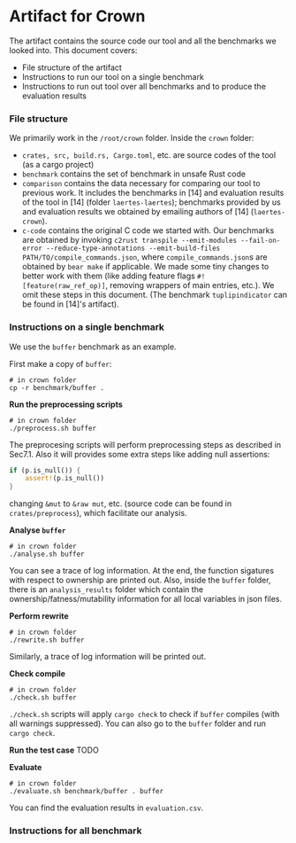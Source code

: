 # Artifact for Crown
The artifact contains the source code our tool and all the benchmarks we looked into.
This document covers:
- File structure of the artifact
- Instructions to run our tool on a single benchmark
- Instructions to run out tool over all benchmarks and to produce the evaluation results

### File structure
We primarily work in the `/root/crown` folder. Inside the `crown` folder:
- `crates, src, build.rs, Cargo.toml`, etc. are source codes of the tool (as a cargo project)
- `benchmark` contains the set of benchmark in unsafe Rust code
- `comparison` contains the data necessary for comparing our tool to previous work. It includes the benchmarks in [14] and evaluation results of the tool in [14] (folder `laertes-laertes`); benchmarks provided by us and evaluation results we obtained by emailing authors of [14] (`laertes-crown`).
- `c-code` contains the original C code we started with. Our benchmarks are obtained by invoking `c2rust transpile --emit-modules --fail-on-error --reduce-type-annotations --emit-build-files PATH/TO/compile_commands.json`, where `compile_commands.json`s are obtained by `bear make` if applicable. We made some tiny changes to better work with them (like adding feature flags `#![feature(raw_ref_op)]`, removing wrappers of main entries, etc.). We omit these steps in this document. (The benchmark `tuplipindicator` can be found in [14]'s artifact).

### Instructions on a single benchmark
We use the `buffer` benchmark as an example.

First make a copy of `buffer`:
```shell
# in crown folder
cp -r benchmark/buffer .
```

__Run the preprocessing scripts__
```shell
# in crown folder
./preprocess.sh buffer
```
The preprocesing scripts will perform preprocessing steps as described in Sec7.1. Also it will provides some extra steps like adding null assertions:
```rust
if (p.is_null()) {
    assert!(p.is_null())
}
```
changing `&mut` to `&raw mut`, etc. (source code can be found in `crates/preprocess`), which facilitate our analysis.

__Analyse `buffer`__
```shell
# in crown folder
./analyse.sh buffer
```
You can see a trace of log information. At the end, the function sigatures with respect to ownership are printed out. Also, inside the `buffer` folder, there is an `analysis_results` folder which contain the ownership/fatness/mutability information for all local variables in json files.

__Perform rewrite__
```shell
# in crown folder
./rewrite.sh buffer
```
Similarly, a trace of log information will be printed out.

__Check compile__
```shell
# in crown folder
./check.sh buffer
```
`./check.sh` scripts will apply `cargo check` to check if `buffer` compiles (with all warnings suppressed). You can also go to the `buffer` folder and run `cargo check`.

__Run the test case__
TODO

__Evaluate__
```shell
# in crown folder
./evaluate.sh benchmark/buffer . buffer
```
You can find the evaluation results in `evaluation.csv`.


### Instructions for all benchmark
